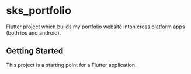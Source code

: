 # sks_portfolio

Flutter project which builds my portfolio website inton cross platform apps (both ios and android).

## Getting Started

This project is a starting point for a Flutter application.




